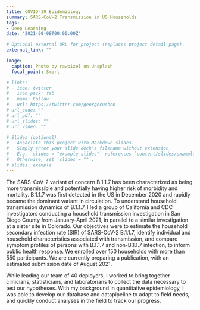 ```yaml
---
title: COVID-19 Epidemiology
summary: SARS-CoV-2 Transmission in US Households
tags:
- Deep Learning
date: "2021-08-08T00:00:00Z"

# Optional external URL for project (replaces project detail page).
external_link: ""

image:
  caption: Photo by rawpixel on Unsplash
  focal_point: Smart

# links:
# - icon: twitter
#   icon_pack: fab
#   name: Follow
#   url: https://twitter.com/georgecushen
# url_code: ""
# url_pdf: ""
# url_slides: ""
# url_video: ""

# Slides (optional).
#   Associate this project with Markdown slides.
#   Simply enter your slide deck's filename without extension.
#   E.g. `slides = "example-slides"` references `content/slides/example-slides.md`.
#   Otherwise, set `slides = ""`.
# slides: example
---
```

The SARS-CoV-2 variant of concern B.1.1.7 has been characterized as being more transmissible and potentially having higher risk of morbidity and mortality. B.1.1.7 was first detected in the US in December 2020 and rapidly became the dominant variant in circulation. To understand household transmission dynamics of B.1.1.7, I led a group of California and CDC investigators conducting a household transmission investigation in San Diego County from January-April 2021, in parallel to a similar investigation at a sister site in Colorado. Our objectives were to estimate the household secondary infection rate (SIR) of SARS-CoV-2 B.1.1.7, identify individual and household characteristics associated with transmission, and compare symptom profiles of persons with B.1.1.7 and non-B.1.1.7 infection, to inform public health response. We enrolled over 150 households with more than 550 participants. We are currently preparing a publication, with an estimated submission date of August 2021.

While leading our team of 40 deployers, I worked to bring together clinicians, statisticians, and laboratorians to collect the data necessary to test our hypotheses. With my background in quantitative epidemiology, I was able to develop our database and datapipeline to adapt to field needs, and quickly conduct analyses in the field to track our progress. 
